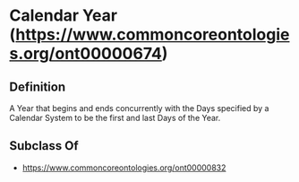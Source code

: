# Calendar Year (https://www.commoncoreontologies.org/ont00000674)

## Definition
A Year that begins and ends concurrently with the Days specified by a Calendar System to be the first and last Days of the Year.

## Subclass Of
- https://www.commoncoreontologies.org/ont00000832

